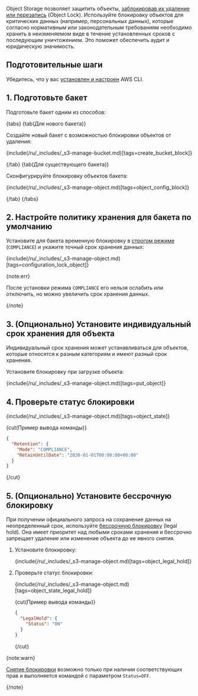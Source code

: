 Object Storage позволяет защитить объекты, [заблокировав их удаление или перезапись](/ru/storage/s3/concepts/objects-lock) (Object Lock). Используйте блокировку объектов для критических данных (например, персональных данных), которые согласно нормативным или законодательным требованиям необходимо хранить в неизменяемом виде в течение установленных сроков с последующим уничтожением. Это поможет обеспечить аудит и юридическую значимость.

## Подготовительные шаги

Убедитесь, что у вас [установлен и настроен](/ru/storage/s3/connect/s3-cli) AWS CLI.

## 1. Подготовьте бакет

Подготовьте бакет одним из способов:

{tabs}
{tab(Для нового бакета)}

Создайте новый бакет с возможностью блокировки объектов от удаления:

   {include(/ru/_includes/_s3-manage-bucket.md)[tags=create_bucket_block]}

{/tab}
{tab(Для существующего бакета)}

Сконфигурируйте блокировку объектов бакета:

   {include(/ru/_includes/_s3-manage-object.md)[tags=object_config_block]}

{/tab}
{/tabs}

## 2. Настройте политику хранения для бакета по умолчанию

Установите для бакета временную блокировку в [строгом режиме](/ru/storage/s3/concepts/objects-lock#compliance-lock) (`COMPLIANCE`) и укажите точный срок хранения данных:

{include(/ru/_includes/_s3-manage-object.md)[tags=configuration_lock_object]}

{note:err}

После установки режима `COMPLIANCE` его нельзя ослабить или отключить, но можно увеличить срок хранения данных.

{/note}

## 3. (Опционально) Установите индивидуальный срок хранения для объекта

Индивидуальный срок хранения может устанавливаться для объектов, которые относятся к разным категориям и имеют разный срок хранения.

Установите блокировку при загрузке объекта:

{include(/ru/_includes/_s3-manage-object.md)[tags=put_object]}

## 4. Проверьте статус блокировки

{include(/ru/_includes/_s3-manage-object.md)[tags=object_state]}

{cut(Пример вывода команды)}

```json
{
  "Retention": {
    "Mode": "COMPLIANCE",
    "RetainUntilDate": "2030-01-01T00:00:00+00:00"
  }
}
```

{/cut}

## 5. (Опционально) Установите бессрочную блокировку

При получении официального запроса на сохранение данных на неопределенный срок, используйте [бессрочную блокировку](/ru/storage/s3/concepts/objects-lock#legal-hold-lock) (legal hold). Она имеет приоритет над любыми сроками хранения и бессрочно запрещает удаление или изменение объекта до ее явного снятия.

1. Установите блокировку:

   {include(/ru/_includes/_s3-manage-object.md)[tags=object_legal_hold]}

1. Проверьте статус блокировки:

   {include(/ru/_includes/_s3-manage-object.md)[tags=object_state_legal_hold]}
   
   {cut(Пример вывода команды)}
   
   ```json
   {
     "LegalHold": {
       "Status": "ON"
     }
   }
   ```
   
   {/cut}

{note:warn}

[Снятие блокировки](/ru/storage/s3/instructions/objects/object-lock#object_legal_hold) возможно только при наличии соответствующих прав и выполняется командой с параметром `Status=OFF`.

{/note}